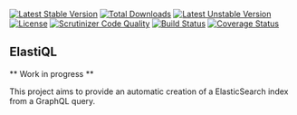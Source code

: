 [![Latest Stable Version](https://poser.pugx.org/thecodingmachine/elastiql/v/stable)](https://packagist.org/packages/thecodingmachine/elastiql)
[![Total Downloads](https://poser.pugx.org/thecodingmachine/elastiql/downloads)](https://packagist.org/packages/thecodingmachine/elastiql)
[![Latest Unstable Version](https://poser.pugx.org/thecodingmachine/elastiql/v/unstable)](https://packagist.org/packages/thecodingmachine/elastiql)
[![License](https://poser.pugx.org/thecodingmachine/elastiql/license)](https://packagist.org/packages/thecodingmachine/elastiql)
[![Scrutinizer Code Quality](https://scrutinizer-ci.com/g/thecodingmachine/elastiql/badges/quality-score.png?b=master)](https://scrutinizer-ci.com/g/thecodingmachine/elastiql/?branch=master)
[![Build Status](https://travis-ci.org/thecodingmachine/elastiql.svg?branch=master)](https://travis-ci.org/thecodingmachine/elastiql)
[![Coverage Status](https://coveralls.io/repos/thecodingmachine/elastiql/badge.svg?branch=master&service=github)](https://coveralls.io/github/thecodingmachine/elastiql?branch=master)

## ElastiQL

** Work in progress **

This project aims to provide an automatic creation of a ElasticSearch index from a GraphQL query.